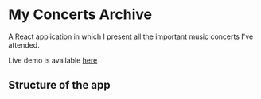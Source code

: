 # My Concerts Archive

A React application in which I present all the important music concerts I've attended.

Live demo is available [here](https://silviurdr.github.io/my-concerts-archive/#/)

## Structure of the app
